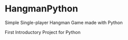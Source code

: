 # HangmanPython

Simple Single-player Hangman Game made with Python

First Introductory Project for Python
